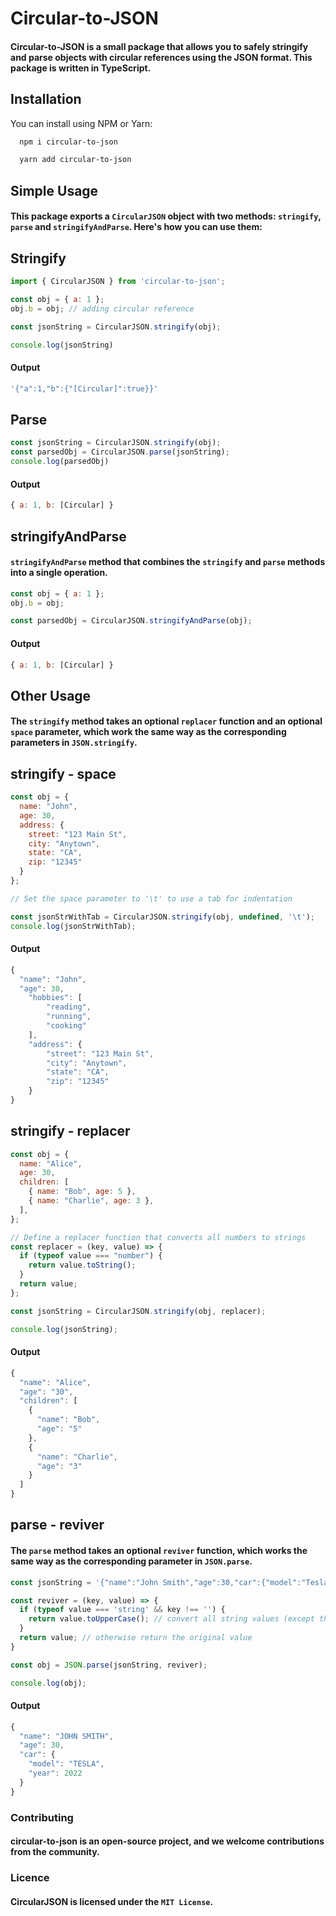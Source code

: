 
# Circular-to-JSON

#### Circular-to-JSON is a small package that allows you to safely stringify and parse objects with circular references using the JSON format. This package is written in TypeScript.
## Installation

You can install using NPM or Yarn:

```bash
  npm i circular-to-json

```

```bash
  yarn add circular-to-json

```
## Simple Usage

#### This package exports a `CircularJSON` object with two methods: `stringify`, `parse` and `stringifyAndParse`. Here's how you can use them:

## Stringify

```javascript
import { CircularJSON } from 'circular-to-json';

const obj = { a: 1 };
obj.b = obj; // adding circular reference

const jsonString = CircularJSON.stringify(obj);

console.log(jsonString)

```

#### Output

```javascript
'{"a":1,"b":{"[Circular]":true}}'
```

## Parse

```javascript
const jsonString = CircularJSON.stringify(obj);
const parsedObj = CircularJSON.parse(jsonString);
console.log(parsedObj)
```

#### Output

```javascript
{ a: 1, b: [Circular] }
```

## stringifyAndParse

#### `stringifyAndParse` method that combines the `stringify` and `parse` methods into a single operation.

```javascript
const obj = { a: 1 };
obj.b = obj;

const parsedObj = CircularJSON.stringifyAndParse(obj);

```

#### Output

```javascript
{ a: 1, b: [Circular] }
```
## Other Usage

#### The `stringify` method takes an optional `replacer` function and an optional `space` parameter, which work the same way as the corresponding parameters in `JSON.stringify`.

## stringify - space

```javascript
const obj = {
  name: "John",
  age: 30,
  address: {
    street: "123 Main St",
    city: "Anytown",
    state: "CA",
    zip: "12345"
  }
};

// Set the space parameter to '\t' to use a tab for indentation

const jsonStrWithTab = CircularJSON.stringify(obj, undefined, '\t');
console.log(jsonStrWithTab);

```

#### Output

```javascript
{
  "name": "John",
  "age": 30,
	"hobbies": [
		"reading",
		"running",
		"cooking"
	],
	"address": {
		"street": "123 Main St",
		"city": "Anytown",
		"state": "CA",
		"zip": "12345"
	}
}

```

## stringify - replacer

```javascript
const obj = {
  name: "Alice",
  age: 30,
  children: [
    { name: "Bob", age: 5 },
    { name: "Charlie", age: 3 },
  ],
};

// Define a replacer function that converts all numbers to strings
const replacer = (key, value) => {
  if (typeof value === "number") {
    return value.toString();
  }
  return value;
};

const jsonString = CircularJSON.stringify(obj, replacer);

console.log(jsonString);

```

#### Output

```javascript
{
  "name": "Alice",
  "age": "30",
  "children": [
    {
      "name": "Bob",
      "age": "5"
    },
    {
      "name": "Charlie",
      "age": "3"
    }
  ]
}
```

## parse - reviver

#### The `parse` method takes an optional `reviver` function, which works the same way as the corresponding parameter in `JSON.parse`.

```javascript
const jsonString = '{"name":"John Smith","age":30,"car":{"model":"Tesla","year":2022}}';

const reviver = (key, value) => {
  if (typeof value === 'string' && key !== '') {
    return value.toUpperCase(); // convert all string values (except the root object) to uppercase
  }
  return value; // otherwise return the original value
}

const obj = JSON.parse(jsonString, reviver);

console.log(obj);


```

#### Output

```javascript
{
  "name": "JOHN SMITH",
  "age": 30,
  "car": {
    "model": "TESLA",
    "year": 2022
  }
}

```
### Contributing

#### circular-to-json is an open-source project, and we welcome contributions from the community.

### Licence

#### CircularJSON is licensed under the `MIT License`.